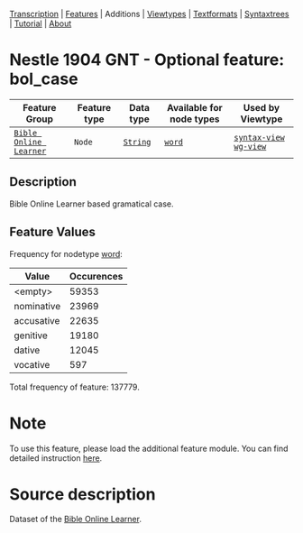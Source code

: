 <a name="start"></a>
<div class="hidden-content"><a href="../transcription.md">Transcription</a> | <a href="../features/README.md#start">Features</a> | Additions | <a href="../viewtypes.md#start">Viewtypes</a> | <a href="../textformats.md#start">Textformats</a> |  <a href="../syntaxtrees.md#start">Syntaxtrees</a> | <a href="../tutorial/README.md#start">Tutorial</a>  | <a href="../about.md#start">About</a></div>

# Nestle 1904 GNT - Optional feature: bol_case

Feature Group | Feature type |Data type |Available for node types | Used by Viewtype 
---|---|---|---|---
[`Bible Online Learner`](featuresbyfeaturegroup.md#bible-online-learner)|`Node`|[`String`](featuresbydatatype.md#string)| [`word`](featuresbynodetype.md#word) |[`syntax-view`](../syntax-view.md#start) [`wg-view`](../wg-view.md#start) 

## Description

Bible Online Learner based gramatical case.

## Feature Values

Frequency for nodetype [word](featuresbynodetype.md#word):

Value|Occurences
---|---
&lt;empty&gt;|59353
nominative|23969
accusative|22635
genitive|19180
dative|12045
vocative|597

Total frequency of feature: 137779.

# Note

To use this feature, please load the additional feature module. You can find detailed instruction [here](README.md#adding-the-features).

# Source description

Dataset of the [Bible Online Learner](https://learner.bible/).
 
